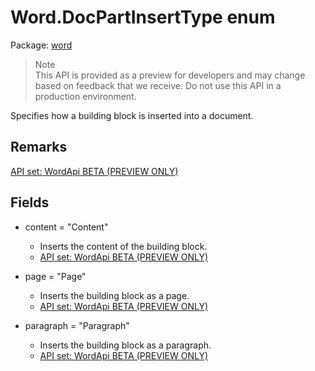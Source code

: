 # Word.DocPartInsertType enum

Package: [word](/en-us/javascript/api/word)

> Note  
> This API is provided as a preview for developers and may change based on feedback that we receive. Do not use this API in a production environment.

Specifies how a building block is inserted into a document.

## Remarks

[API set: WordApi BETA (PREVIEW ONLY)](/en-us/javascript/api/requirement-sets/word/word-api-requirement-sets)

## Fields

- content = "Content"  
  - Inserts the content of the building block.
  - [API set: WordApi BETA (PREVIEW ONLY)](/en-us/javascript/api/requirement-sets/word/word-api-requirement-sets)

- page = "Page"  
  - Inserts the building block as a page.
  - [API set: WordApi BETA (PREVIEW ONLY)](/en-us/javascript/api/requirement-sets/word/word-api-requirement-sets)

- paragraph = "Paragraph"  
  - Inserts the building block as a paragraph.
  - [API set: WordApi BETA (PREVIEW ONLY)](/en-us/javascript/api/requirement-sets/word/word-api-requirement-sets)